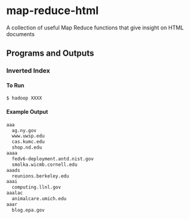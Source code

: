# map-reduce-html
A collection of useful Map Reduce functions that give insight on HTML documents

## Programs and Outputs

### Inverted Index

#### To Run
```console
$ hadoop XXXX
```

#### Example Output
```txt
aaa	
  ag.ny.gov	
  www.uwsp.edu	
  cas.kumc.edu	
  shop.nd.edu	
aaaa	
  fedv6-deployment.antd.nist.gov	
  smolka.wicmb.cornell.edu	
aaads	
  reunions.berkeley.edu	
aaai	
  computing.llnl.gov	
aaalac	
  animalcare.umich.edu	
aaar	
  blog.epa.gov
```
